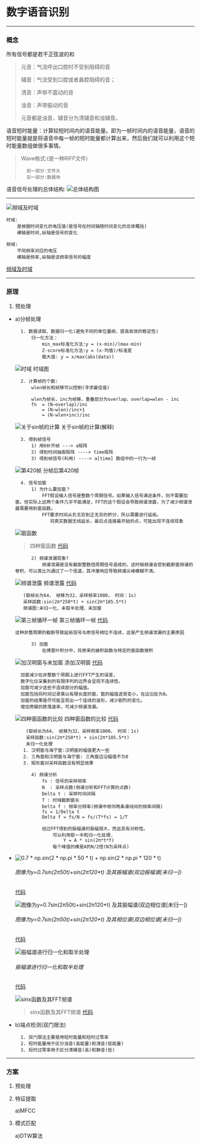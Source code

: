 # 数字语音识别

---
### 概念
所有信号都是若干正弦波的和

> 元音：气流呼出口腔时不受到阻碍的音
>
> 辅音：气流受到口腔或者鼻腔阻碍的音；
>
> 清音：声带不震动的音
>
> 浊音：声带振动的音
>
> 元音都是浊音，辅音分为清辅音和浊辅音。

语音短时能量：计算较短时间内的语音能量。即为一帧时间内的语音能量，语音的短时能量就是将语音中每一帧的短时能量都计算出来，然后我们就可以利用这个短时能量数组做很多事情。

>Wave格式:(是一种RIFF文件)
>
>       前一部分:文件头
>       后一部分:数据块

语音信号处理的总体结构:
![总体结构图](./img/总体结构图.png)


----
![频域及时域](./img/频域及时域.jpg)
```
时域: 
    是根据时间变化的电压值(是信号在时间轴随时间变化的总体概括)
    横轴是时间,纵轴是信号的变化

频域: 
    不同频率对应的电压
    横轴是频率,纵轴是该频率信号的幅度
```
[频域及时域](https://blog.csdn.net/u010029439/article/details/103435651?utm_medium=distribute.pc_relevant.none-task-blog-baidujs_baidulandingword-0&spm=1001.2101.3001.4242)


----
### 原理
1. 预处理
-
    a)分帧处理
        
        1. 数据读取、数据归一化(避免不同的单位量纲，提高收敛的稳定性)
            归一化方法：
                min_max标准化方法:y = (x-min)/(max-min)
                Z-score标准化方法:y = (x-均值)/标准差
                极大值: y = x/max(abs(data))
                
    ![时域](./img/时域.png)
    时域图
              
        2. 计算帧的个数:
            wlen帧长和帧移可以控制(寻求最佳值)
        
            wlen为帧长，inc为帧移，重叠部分为overlap，overlap=wlen - inc
            fn  = (N−overlap)/inc
                = (N−wlen)/inc+1
                = (N-wlen+inc)/inc
    ![关于sin帧的计算](./img/sinx.png)
    关于sin帧的计算(解释)
            
        3. 得到帧信号
            1) 用0补齐帧 ---> a矩阵
            2) 得到时间抽取矩阵 ----> time矩阵
            3) 得到帧信号(利用) ----> a[time] 数组中的一行为一帧
    
    ![第420帧](./img/分帧后第420帧.png)
     分帧后第420帧
               
        4. 信号加窗
            1) 为什么要加窗？
                FFT假设输入信号是整数个周期信号。如果输入信号满足条件，则不需要加窗。但实际上这两个条件几乎不能满足，FFT的这个假设会导致频谱泄露，为了减少频谱泄露需要用到窗函数。
                FFT要求时间从负无穷到正无穷的积分，所以需要进行延拓。
                   将真实数据无线延长，最后点连接最开始的点，可能出现不连续现象
     
    ![窗函数](./img/窗函数.png)
    > 四种窗函数 
    [代码](../test2/5.py)       
     
            2) 频谱泄漏现象?
                频谱泄漏是没有截取整数倍周期信号造成的，这时候频谱会受到截断窗频谱的卷积，可以类比为通过了一个信道，其冲激响应导致频谱尖峰模糊不清。
     
     ![频谱泄露](./img/频谱泄露5.png)
     频谱泄露       [代码](../test2/频谱泄露.py)
     ```
        (取帧长为64， 帧移为32，采样频率1000， 时间：1s)
        采样函数:sin(2π*250*t) + sin(2π*185.5*t)
        频谱图:未归一化、未取半处理、未加窗
     ```
     
     ![第三帧循环一帧](./img/第三帧循环一帧.png)
     第三帧循环一帧      [代码](../test2/6.py)
     
     ```这种非整周期的截断导致延拓信号与原信号相位不连续，这是产生频谱泄漏的主要原因```
            
            3) 加窗
                在傅里叶积分中，将原来的被积函数与特定的窗函数做积
    
    ![加汉明窗与未加窗](./img/汉明窗.png)
    添加汉明窗   [代码](../test2/加窗处理.py)
    ```
      加窗减少在非整数个周期上进行FFT产生的误差，
      数字化仪采集到的有限序列的边界会呈现不连续性。
      加窗可减少这些不连续部分的幅值。 
      加窗包括将时间记录乘以有限长度的窗，窗的幅值逐渐变小，在边沿处为0。 
      加窗的结果是尽可能呈现出一个连续的波形，减少剧烈的变化。
      增加旁瓣的跌落速率，可减少频谱泄漏。
    ```
    
    ![四种窗函数的比较](./img/四种窗形比较.png)
    四种窗函数的比较   [代码](../test2/加窗处理2.py)
    ```
        (取帧长为64， 帧移为32，采样频率1000， 时间：1s)
        采样函数:sin(2π*250*t) + sin(2π*185.5*t)
        未归一化处理
       1. 汉明窗与海宁窗:汉明窗的幅值更大一些
       2. 三角窗和汉明窗与海宁窗: 三角窗边沿幅值不为0
       3. 矩形窗对采样函数没有明显效果
    ```
    
    
    
            4) 频谱分析
                fs : 信号的采样频率
                N  : 采样点数(频谱分析和FFT计算的点数)
                Delta t : 采样时间间隔
                T : 时域截断窗长
                Delta f : 频率分辨率(频谱中相邻两条谱线间的频率间隔)
                fs = 1/Delta t
                Delta f = fs/N = fs/(T*fs) = 1/T
                
                经过FFT得到的振幅谱的振幅很大，而且具有对称性。
                    可以利用取一半和归一化处理.
                        Y = A * sin(2π*t*f)
                    每个峰值的模是A的N/2倍(N为采样点)

-                
    ![0.7 * np.sin(2 * np.pi * 50 * t) + np.sin(2 * np.pi * 120 * t)](./img/函数振幅图.png)
    ###### 图像为y=0.7*sin(2π*50*t)+sin(2π*120*t) 及其振幅谱(双边振幅谱[未归一])
    [代码](../test2/频谱图.py)
    
    ![图像为y=0.7*sin(2π*50*t)+sin(2π*120*t) 及其振幅谱(双边相位谱[未归一])](./img/函数相位谱.png)
    ###### 图像为y=0.7*sin(2π*50*t)+sin(2π*120*t) 及其相位谱(双边相位谱[未归一])
    [代码](../test2/频谱图.py)
                                                                                                                                                                                                                                                                                                                                                                                                                                                                                                                                                                                                                                                                                                                                                                                                                                                                                                                                                                                                                                                                                                                                                                                                                                                                                                                                                                                                                                                                                                                                                                                                                          
    ![振幅谱进行归一化和取半处理](./img/归一化和取半处理.png)
    ###### 振幅谱进行归一化和取半处理
    [代码](../test2/频谱图.py)
    
    ![sinx函数及其FFT频谱](./img/sinx函数及其频谱.png)
    > sinx函数及其FFT频谱
    [代码](../test2/5.py)


-     
    b)端点检测(双门限法)

        1. 双门限法主要是用短时能量和短时过零率        
        2. 短时能量用于区分浊音(高能量)和清音(低能量)
        3. 短时过零率用于区分清辅音(高)和静音(低)
        
---
### 方案
1. 预处理
2. 特征提取

    a)MFCC
3. 模式匹配

    a)DTW算法        
        
        
        
        
        
        
        
        
        
        
        
        
        
        
        
